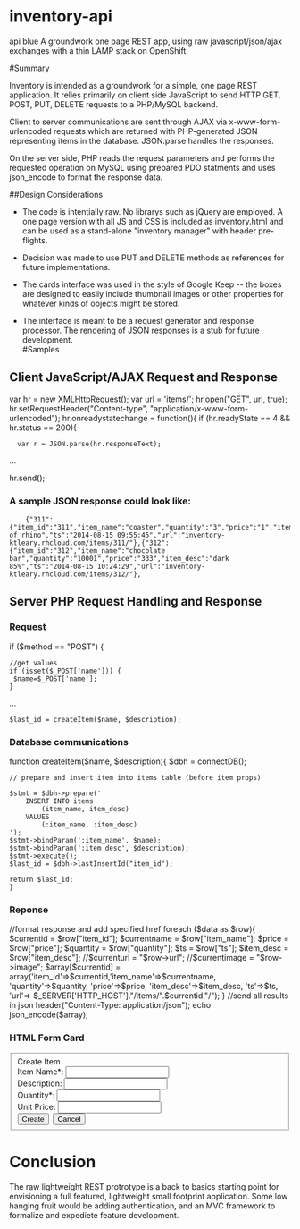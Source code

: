 inventory-api
=============

api blue
A groundwork one page REST app, using raw javascript/json/ajax exchanges with a thin LAMP stack on OpenShift.

#Summary

Inventory is intended  as a groundwork for a simple, one page REST application.  It relies primarily on client side JavaScript to send HTTP GET, POST, PUT, DELETE requests to a PHP/MySQL backend.  

Client to server communications are sent through AJAX via x-www-form-urlencoded requests which are returned with PHP-generated JSON representing items in the database.  JSON.parse handles the responses.

On the server side, PHP reads the request parameters and performs the requested operation on MySQL using prepared PDO statments and uses json_encode to format the response data.

##Design Considerations

 - The code is intentially raw. No librarys such as jQuery are employed.  A one page version with all JS and CSS is included as inventory.html and can be used as a stand-alone "inventory manager" with header pre-flights. 
 
 - Decision was made to use PUT and DELETE methods as references for future implementations.
 
 - The cards interface was used in the style of Google Keep -- the boxes are designed to easily include thumbnail images or other properties for whatever kinds of objects might be stored.

* The interface is meant to be a request generator and response processor.  The rendering of JSON responses is a stub for future development.  
 #Samples
 
 ## Client JavaScript/AJAX Request and Response
 

  var hr = new XMLHttpRequest();
  var url = 'items/';
  hr.open("GET", url, true);
  hr.setRequestHeader("Content-type", "application/x-www-form-urlencoded");
  hr.onreadystatechange = function(){
    if (hr.readyState == 4 && hr.status == 200){
      
      var r = JSON.parse(hr.responseText);
...

 hr.send(); 
  
 
 ### A sample JSON response could look like: 
  
        {"311":{"item_id":"311","item_name":"coaster","quantity":"3","price":"1","item_desc":"picture of rhino","ts":"2014-08-15 09:55:45","url":"inventory-ktleary.rhcloud.com/items/311/"},{"312":{"item_id":"312","item_name":"chocolate bar","quantity":"10001","price":"333","item_desc":"dark 85%","ts":"2014-08-15 10:24:29","url":"inventory-ktleary.rhcloud.com/items/312/"},



## Server PHP Request Handling and Response

### Request

 if ($method == "POST") {

    //get values
    if (isset($_POST['name'])) {  
     $name=$_POST['name'];
    }
   
   ... 
   
    $last_id = createItem($name, $description);

### Database communications

  function createItem($name, $description){
    $dbh = connectDB();
   
    // prepare and insert item into items table (before item props)

    $stmt = $dbh->prepare('
        INSERT INTO items 
            (item_name, item_desc) 
        VALUES 
            (:item_name, :item_desc)
    ');
    $stmt->bindParam(':item_name', $name);
    $stmt->bindParam(':item_desc', $description);
    $stmt->execute();
    $last_id = $dbh->lastInsertId("item_id");

    return $last_id;
    }
      

### Reponse

  //format response and add specified href
      foreach ($data as $row){
        $currentid = $row["item_id"];
        $currentname = $row["item_name"];
        $price = $row["price"];
        $quantity = $row["quantity"];
        $ts = $row["ts"];
        $item_desc = $row["item_desc"];
        //$currenturl = "$row->url";
        //$currentimage = "$row->image";
        $array[$currentid] = array('item_id'=>$currentid,'item_name'=>$currentname, 
          'quantity'=>$quantity, 'price'=>$price, 'item_desc'=>$item_desc, 'ts'=>$ts,
          'url'=> $_SERVER['HTTP_HOST']."/items/".$currentid."/");
      }
      //send all results in json
      header("Content-Type: application/json");
      echo  json_encode($array);

### HTML Form Card

  <form id="create" class="content float-left">
    <fieldset>
      <div class='content float-left'>
        <div class='cardform'>
          <div class='cardformtitle'>
            Create Item
          </div>
          <div class='cardformbody'>
            <label for="addname">Item Name*:</label>
            <input type="text" id="addname" name="addname" value="">
          </div>
          <div class='cardformbody'>
            <label for="adddescription">Description:</label> 
            <input type="text" id="adddescription" name="adddescription" value="">
          </div>
          <div class="cardformbody">
            <label>Quantity*:</label>
            <input type="text" id="addquantity" name="addquantity" value="" required>
          </div>
          <div class="cardformbody">
            <label for="addprice">Unit Price:</label>
            <input type="text" id="addprice" name="addprice" value="">
          </div>
          <div class='cardfooter'>
            <input type="button" class="button-teal" value="Create" onClick="javascript:addItem();">&nbsp;
            <input type="button" class="button-red" value="Cancel" onClick="javascript:document.getElementById('create').style.display='none'; return false;">
          </div>
        </div>
      </div>
    </fieldset>
  </form>


# Conclusion 

The raw lightweight REST protrotype is a back to basics starting point for envisioning a full featured, lightweight small footprint application.  Some low hanging fruit would be adding authentication, and an MVC framework to formalize and expediete feature development.

